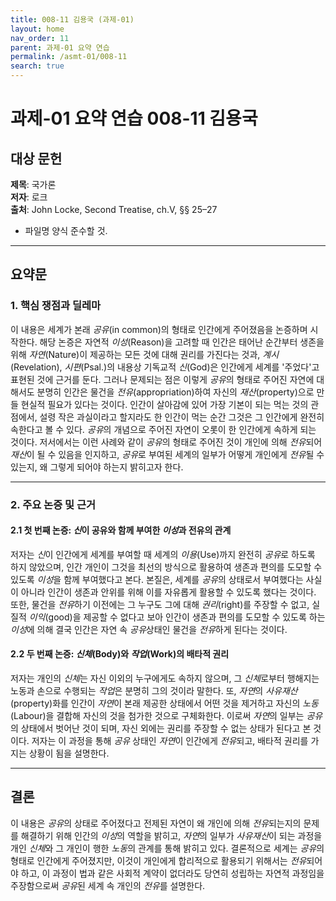 ```yaml
---
title: 008-11 김용국 (과제-01)
layout: home
nav_order: 11
parent: 과제-01 요약 연습
permalink: /asmt-01/008-11
search: true
---
```


# 과제-01 요약 연습 008-11 김용국 

## 대상 문헌  
**제목**: 국가론  
**저자**: 로크  
**출처**: John Locke, Second Treatise, ch.V, §§ 25–27

* 파일명 양식 준수할 것.

---

## 요약문  

### 1. 핵심 쟁점과 딜레마  
이 내용은 세계가 본래 *공유*(in common)의 형태로 인간에게 주어졌음을 논증하며 시작한다. 해당 논증은 자연적 *이성*(Reason)을 고려할 때 인간은 태어난 순간부터 생존을 위해 *자연*(Nature)이 제공하는 모든 것에 대해 권리를 가진다는 것과, *계시*(Revelation), *시편*(Psal.)의 내용상 기독교적 *신*(God)은 인간에게 세계를 '주었다'고 표현된 것에 근거를 둔다. 그러나 문제되는 점은 이렇게 *공유*의 형태로 주어진 자연에 대해서도 분명히 인간은 물건을 *전유*(appropriation)하여 자신의 *재산*(property)으로 만들 현실적 필요가 있다는 것이다. 인간이 살아감에 있어 가장 기본이 되는 먹는 것의 관점에서, 설령 작은 과실이라고 할지라도 한 인간이 먹는 순간 그것은 그 인간에게 완전히 속한다고 볼 수 있다. *공유*의 개념으로 주어진 자연이 오롯이 한 인간에게 속하게 되는 것이다. 저서에서는 이런 사례와 같이 *공유*의 형태로 주어진 것이 개인에 의해 *전유*되어 *재산*이 될 수 있음을 인지하고, *공유*로 부여된 세계의 일부가 어떻게 개인에게 *전유*될 수 있는지, 왜 그렇게 되어야 하는지 밝히고자 한다.

---

### 2. 주요 논증 및 근거  

#### 2.1 첫 번째 논증: *신*이 공유와 함께 부여한 *이성*과 전유의 관계
저자는 *신*이 인간에게 세계를 부여할 때 세계의 *이용*(Use)까지 완전히 *공유*로 하도록 하지 않았으며, 인간 개인이 그것을 최선의 방식으로 활용하여 생존과 편의를 도모할 수 있도록 *이성*을 함께 부여했다고 본다. 본질은, 세계를 *공유*의 상태로서 부여했다는 사실이 아니라 인간이 생존과 안위를 위해 이를 자유롭게 활용할 수 있도록 했다는 것이다. 또한, 물건을 *전유*하기 이전에는 그 누구도 그에 대해 *권리*(right)를 주장할 수 없고, 실질적 *이익*(good)을 제공할 수 없다고 보아 인간이 생존과 편의를 도모할 수 있도록 하는 *이성*에 의해 결국 인간은 자연 속 *공유*상태인 물건을 *전유*하게 된다는 것이다.

#### 2.2 두 번째 논증: *신체*(Body)와 *작업*(Work)의 배타적 권리
저자는 개인의 *신체*는 자신 이외의 누구에게도 속하지 않으며, 그 *신체*로부터 행해지는 노동과 손으로 수행되는 *작업*은 분명히 그의 것이라 말한다. 또, *자연*의 *사유재산*(property)화를 인간이 *자연*이 본래 제공한 상태에서 어떤 것을 제거하고 자신의 *노동*(Labour)을 결합해 자신의 것을 첨가한 것으로 구체화한다. 이로써 *자연*의 일부는 *공유*의 상태에서 벗어난 것이 되며, 자신 외에는 권리를 주장할 수 없는 상태가 된다고 본 것이다. 저자는 이 과정을 통해 *공유* 상태인 *자연*이 인간에게 *전유*되고, 배타적 권리를 가지는 상황이 됨을 설명한다.

---

## 결론  
이 내용은 *공유*의 상태로 주어졌다고 전제된 자연이 왜 개인에 의해 *전유*되는지의 문제를 해결하기 위해 인간의 *이성*의 역할을 밝히고, *자연*의 일부가 *사유재산*이 되는 과정을 개인 *신체*와 그 개인이 행한 *노동*의 관계를 통해 밝히고 있다. 결론적으로 세계는 *공유*의 형태로 인간에게 주어졌지만, 이것이 개인에게 합리적으로 활용되기 위해서는 *전유*되어야 하고, 이 과정이 법과 같은 사회적 계약이 없더라도 당연히 성립하는 자연적 과정임을 주장함으로써 *공유*된 세계 속 개인의 *전유*를 설명한다.
